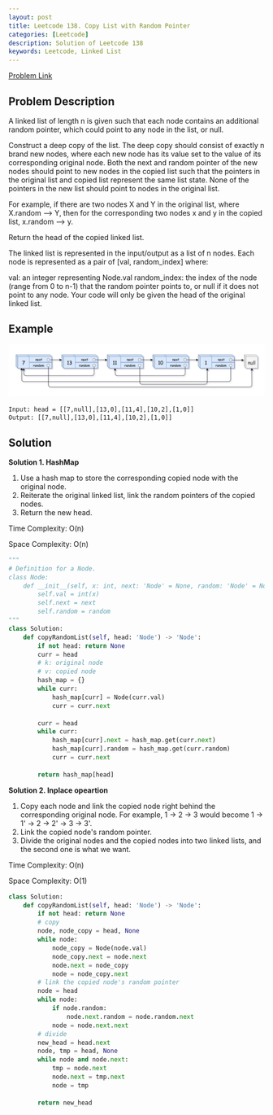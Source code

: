 ```yaml
---
layout: post
title: Leetcode 138. Copy List with Random Pointer
categories: [Leetcode]
description: Solution of Leetcode 138
keywords: Leetcode, Linked List
---
```


[Problem Link](https://leetcode.com/problems/copy-list-with-random-pointer/)


## Problem Description

A linked list of length n is given such that each node contains an additional random pointer, which could point to any node in the list, or null.

Construct a deep copy of the list. The deep copy should consist of exactly n brand new nodes, where each new node has its value set to the value of its corresponding original node. Both the next and random pointer of the new nodes should point to new nodes in the copied list such that the pointers in the original list and copied list represent the same list state. None of the pointers in the new list should point to nodes in the original list.

For example, if there are two nodes X and Y in the original list, where X.random --> Y, then for the corresponding two nodes x and y in the copied list, x.random --> y.

Return the head of the copied linked list.

The linked list is represented in the input/output as a list of n nodes. Each node is represented as a pair of [val, random_index] where:

val: an integer representing Node.val
random_index: the index of the node (range from 0 to n-1) that the random pointer points to, or null if it does not point to any node.
Your code will only be given the head of the original linked list.

## Example

![](/images/leetcode/138.png)

```text
Input: head = [[7,null],[13,0],[11,4],[10,2],[1,0]]
Output: [[7,null],[13,0],[11,4],[10,2],[1,0]]
```

## Solution

**Solution 1. HashMap**

1. Use a hash map to store the corresponding copied node with the original node.
2. Reiterate the original linked list, link the random pointers of the copied nodes.
3. Return the new head.

Time Complexity: O(n)

Space Complexity: O(n)

```python
"""
# Definition for a Node.
class Node:
    def __init__(self, x: int, next: 'Node' = None, random: 'Node' = None):
        self.val = int(x)
        self.next = next
        self.random = random
"""
class Solution:
    def copyRandomList(self, head: 'Node') -> 'Node':
        if not head: return None
        curr = head
        # k: original node
        # v: copied node
        hash_map = {}
        while curr:
            hash_map[curr] = Node(curr.val)
            curr = curr.next

        curr = head
        while curr:
            hash_map[curr].next = hash_map.get(curr.next)
            hash_map[curr].random = hash_map.get(curr.random)
            curr = curr.next
        
        return hash_map[head]
```

**Solution 2. Inplace opeartion**

1. Copy each node and link the copied node right behind the corresponding original node. For example, 1 → 2 → 3 would become 1 → 1' → 2 → 2' → 3 → 3'.
2. Link the copied node's random pointer.
3. Divide the original nodes and the copied nodes into two linked lists, and the second one is what we want.

Time Complexity: O(n)

Space Complexity: O(1)


```python
class Solution:
    def copyRandomList(self, head: 'Node') -> 'Node':
        if not head: return None
        # copy 
        node, node_copy = head, None
        while node:
            node_copy = Node(node.val)
            node_copy.next = node.next
            node.next = node_copy
            node = node_copy.next
        # link the copied node's random pointer
        node = head
        while node:
            if node.random:
                node.next.random = node.random.next
            node = node.next.next
        # divide
        new_head = head.next
        node, tmp = head, None
        while node and node.next:
            tmp = node.next
            node.next = tmp.next
            node = tmp

        return new_head
```
